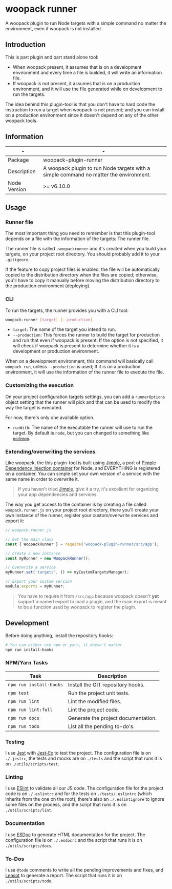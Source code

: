 # woopack runner

A woopack plugin to run Node targets with a simple command no matter the environment, even if woopack is not installed.

## Introduction

This is part plugin and part stand alone tool:

- When woopack present, it assumes that is on a development environment and every time a file is builded, it will write an information file.
- If woopack is not present, it assumes that is on a production environment, and it will use the file generated while on development to run the targets.

The idea behind this plugin-tool is that you don't have to hard code the instruction to run a target when woopack is not present; and you can install on a production environment since it doesn't depend on any of the other woopack tools.

## Information

| -            | -                                                                                     |
|--------------|---------------------------------------------------------------------------------------|
| Package      | woopack-plugin-runner                                                                 |
| Description  | A woopack plugin to run Node targets with a simple command no matter the environment. |
| Node Version | >= v6.10.0                                                                            |

## Usage

### Runner file

The most important thing you need to remember is that this plugin-tool depends on a file with the information of the targets: The runner file.

The runner file is called `.woopackrunner` and it's created when you build your targets, on your project root directory. You should probably add it to your `.gitignore`.

If the feature to copy project files is enabled, the file will be automatically copied to the distribution directory when the files are copied; otherwise, you'll have to copy it manually before moving the distribution directory to the production environment (deploying).

### CLI

To run the targets, the runner provides you with a CLI tool:

```bash
woopack-runner [target] [--production]
```

- `target`: The name of the target you intend to run.
- `--production`: This forces the runner to build the target for production and run that even if woopack is present. If the option is not specified, it will check if woopack is present to determine whether it is a development or production environment.

When on a development environment, this command will basically call `woopack run`, unless `--production` is used; If it is on a production environment, it will use the information of the runner file to execute the file.

### Customizing the execution

On your project configuration targets settings, you can add a `runnerOptions` object setting that the runner will pick and that can be used to modify the way the target is executed.

For now, there's only one available option.

- `runWith`: The name of the executable the runner will use to run the target. By default is `node`, but you can changed to something like [`nodemon`](https://yarnpkg.com/en/package/nodemon).

### Extending/overwriting the services

Like woopack, the this plugin-tool is built using [Jimple](https://yarnpkg.com/en/package/jimple), a port of [Pimple Dependency Injection container](https://github.com/silexphp/Pimple/) for Node, and EVERYTHING is registered on a container. You can simple set your own version of a service with the same name in order to overwrite it.

> If you haven't tried [Jimple](https://github.com/fjorgemota/jimple), give it a try, it's excellent for organizing your app dependencies and services.

The way you get access to the container is by creating a file called `woopack.runner.js` on your project root directory, there you'll create your own instance of the runner, register your custom/overwrite services and export it:

```js
// woopack.runner.js

// Get the main class
const { WoopackRunner } = require('woopack-plugin-runner/src/app');

// Create a new instance
const myRunner = new WoopackRunner();

// Overwrite a service
myRunner.set('targets', () => myCustomTargetsManager);

// Export your custom version
module.exports = myRunner;
```

> You have to require it from `/src/app` because woopack doesn't **yet** support a named export to load a plugin, and the main export is meant to be a function used by woopack to register the plugin.

## Development

Before doing anything, install the repository hooks:

```bash
# You can either use npm or yarn, it doesn't matter
npm run install-hooks
```

### NPM/Yarn Tasks

| Task                    | Description                         |
|-------------------------|-------------------------------------|
| `npm run install-hooks` | Install the GIT repository hooks.   |
| `npm test`              | Run the project unit tests.         |
| `npm run lint`          | Lint the modified files.            |
| `npm run lint:full`     | Lint the project code.              |
| `npm run docs`          | Generate the project documentation. |
| `npm run todo`          | List all the pending to-do's.       |

### Testing

I use [Jest](https://facebook.github.io/jest/) with [Jest-Ex](https://yarnpkg.com/en/package/jest-ex) to test the project. The configuration file is on `./.jestrc`, the tests and mocks are on `./tests` and the script that runs it is on `./utils/scripts/test`.

### Linting

I use [ESlint](http://eslint.org) to validate all our JS code. The configuration file for the project code is on `./.eslintrc` and for the tests on `./tests/.eslintrc` (which inherits from the one on the root), there's also an `./.eslintignore` to ignore some files on the process, and the script that runs it is on `./utils/scripts/lint`.

### Documentation

I use [ESDoc](http://esdoc.org) to generate HTML documentation for the project. The configuration file is on `./.esdocrc` and the script that runs it is on `./utils/scripts/docs`.

### To-Dos

I use `@todo` comments to write all the pending improvements and fixes, and [Leasot](https://yarnpkg.com/en/package/leasot) to generate a report. The script that runs it is on `./utils/scripts/todo`.
